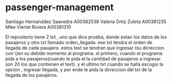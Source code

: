 # passenger-management

Santiago Hernanddez Saavedra A00382538
Valeria Ortiz Zuleta A00381235 
Mike Viertel Riviere  A00381310

El repositorio tiene 2 txt , uno que dice prueba, donde estan los datos de los pasajeros y otro txt llamado orden_llegada. ese txt tendra el orden de llegada de cada pasajero. estos text se tendran que ingresar (su dirreccion con \\)en su debido momento al programa. el primero, cuando el programa pida a los pasajeros(cuando le pida el la cantidad de pasajeros a ingresar son 20 los que contienen el text). y el ultimo txt cuando se halla escogio la opcion , ingresar llegada, y por ende le pida la dirreccion del txt de la llegada de los pasajeros.  
